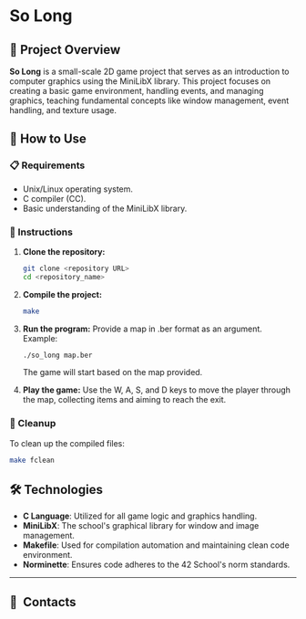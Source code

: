 # So Long

## 🌟 Project Overview
**So Long** is a small-scale 2D game project that serves as an introduction to computer graphics using the MiniLibX library. This project focuses on creating a basic game environment, handling events, and managing graphics, teaching fundamental concepts like window management, event handling, and texture usage.

## 🚀 How to Use

### 📋 Requirements
- Unix/Linux operating system.
- C compiler (CC).
- Basic understanding of the MiniLibX library.

### 📖 Instructions

1. **Clone the repository:**
   ```bash
   git clone <repository URL>
   cd <repository_name>
   ```

2. **Compile the project:**
   ```bash
   make
   ```

3. **Run the program:**
   Provide a map in .ber format as an argument. Example:
   ```bash
   ./so_long map.ber
   ```
   The game will start based on the map provided.

4. **Play the game:**
   Use the W, A, S, and D keys to move the player through the map, collecting items and aiming to reach the exit.

### 🧹 Cleanup
To clean up the compiled files:
```bash
make fclean
```

## 🛠 Technologies
- **C Language**: Utilized for all game logic and graphics handling.
- **MiniLibX**: The school's graphical library for window and image management.
- **Makefile**: Used for compilation automation and maintaining clean code environment.
- **Norminette**: Ensures code adheres to the 42 School's norm standards.

---

## 💬 &nbsp;Contacts
